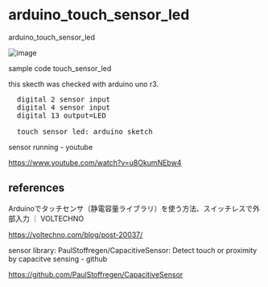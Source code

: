 # arduino_touch_sensor_led
arduino_touch_sensor_led

![image](https://github.com/user-attachments/assets/4d5d809f-7b90-4d32-a321-54cb1bb22353)

sample code touch_sensor_led

this skecth was checked with arduino uno r3.

<pre>
  digital 2 sensor input
  digital 4 sensor input
  digital 13 output=LED
  
  touch_sensor_led: arduino sketch
</pre>

sensor running - youtube

https://www.youtube.com/watch?v=u8OkumNEbw4

## references

Arduinoでタッチセンサ（静電容量ライブラリ）を使う方法、スイッチレスで外部入力 ｜ VOLTECHNO

https://voltechno.com/blog/post-20037/

sensor library: PaulStoffregen/CapacitiveSensor: Detect touch or proximity by capacitve sensing - github

https://github.com/PaulStoffregen/CapacitiveSensor
